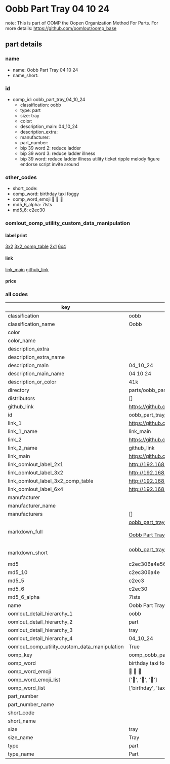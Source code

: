 # Oobb Part Tray 04 10 24  

note: This is part of OOMP the Oopen Organization Method For Parts. For more details: https://github.com/oomlout/oomp_base

##  part details





### name
* name: Oobb Part Tray 04 10 24
* name_short: 
### id
* oomp_id: oobb_part_tray_04_10_24
  * classification: oobb
  * type: part
  * size: tray
  * color: 
  * description_main: 04_10_24
  * description_extra: 
  * manufacturer: 
  * part_number: 
  * bip 39 word 2: reduce ladder
  * bip 39 word 3: reduce ladder illness
  * bip 39 word: reduce ladder illness utility ticket ripple melody figure endorse script invite around

### other_codes
* short_code: 
* oomp_word: birthday taxi foggy
* oomp_word_emoji :birthday: :taxi: :foggy:
* md5_6_alpha: 7lsts
* md5_6: c2ec30






### oomlout_oomp_utility_custom_data_manipulation
#### label print
[3x2](http://192.168.1.245:1112/?label=oomp%207lsts)
[3x2_oomp_table](http://192.168.1.107:1112/?label=oomp%207lsts)
[2x1](http://192.168.1.242:1112/?label=oomp%207lsts)
[6x4](http://192.168.1.55:1112/?label=oomp%207lsts)    

#### link

[link_main](https://github.com/oomlout/oomlout_oomp_current_version_messy/tree/main/parts/oobb_part_tray_04_10_24) [github_link](https://github.com/oomlout/oomlout_oomp_part_src/tree/main/parts/oobb_part_tray_04_10_24)                             

#### price







### all codes 
| key | value |  
| --- | --- |  
| classification | oobb |  
| classification_name | Oobb |  
| color |  |  
| color_name |  |  
| description_extra |  |  
| description_extra_name |  |  
| description_main | 04_10_24 |  
| description_main_name | 04 10 24 |  
| description_or_color | 41k |  
| directory | parts/oobb_part_tray_04_10_24 |  
| distributors | [] |  
| github_link | https://github.com/oomlout/oomlout_oomp_part_src/tree/main/parts/oobb_part_tray_04_10_24 |  
| id | oobb_part_tray_04_10_24 |  
| link_1 | https://github.com/oomlout/oomlout_oomp_current_version_messy/tree/main/parts/oobb_part_tray_04_10_24 |  
| link_1_name | link_main |  
| link_2 | https://github.com/oomlout/oomlout_oomp_part_src/tree/main/parts/oobb_part_tray_04_10_24 |  
| link_2_name | github_link |  
| link_main | https://github.com/oomlout/oomlout_oomp_current_version_messy/tree/main/parts/oobb_part_tray_04_10_24 |  
| link_oomlout_label_2x1 | http://192.168.1.242:1112/?label=oomp%207lsts |  
| link_oomlout_label_3x2 | http://192.168.1.245:1112/?label=oomp%207lsts |  
| link_oomlout_label_3x2_oomp_table | http://192.168.1.107:1112/?label=oomp%207lsts |  
| link_oomlout_label_6x4 | http://192.168.1.55:1112/?label=oomp%207lsts |  
| manufacturer |  |  
| manufacturer_name |  |  
| manufacturers | [] |  
| markdown_full | [oobb_part_tray_04_10_24](https://github.com/oomlout/oomlout_oomp_current_version_messy/tree/main/parts/oobb_part_tray_04_10_24)<br>[](https://github.com/oomlout/oomlout_oomp_current_version_messy/tree/main/parts/oobb_part_tray_04_10_24)<br>[Oobb Part Tray 04 10 24](https://github.com/oomlout/oomlout_oomp_current_version_messy/tree/main/parts/oobb_part_tray_04_10_24)<br><br> |  
| markdown_short | [oobb_part_tray_04_10_24](https://github.com/oomlout/oomlout_oomp_current_version_messy/tree/main/parts/oobb_part_tray_04_10_24)<br><br> |  
| md5 | c2ec306a4e561152e970df04e25f1da0 |  
| md5_10 | c2ec306a4e |  
| md5_5 | c2ec3 |  
| md5_6 | c2ec30 |  
| md5_6_alpha | 7lsts |  
| name | Oobb Part Tray 04 10 24 |  
| oomlout_detail_hierarchy_1 | oobb |  
| oomlout_detail_hierarchy_2 | part |  
| oomlout_detail_hierarchy_3 | tray |  
| oomlout_detail_hierarchy_4 | 04_10_24 |  
| oomlout_oomp_utility_custom_data_manipulation | True |  
| oomp_key | oomp_oobb_part_tray_04_10_24 |  
| oomp_word | birthday taxi foggy |  
| oomp_word_emoji | :birthday: :taxi: :foggy: |  
| oomp_word_emoji_list | [':birthday:', ':taxi:', ':foggy:'] |  
| oomp_word_list | ['birthday', 'taxi', 'foggy'] |  
| part_number |  |  
| part_number_name |  |  
| short_code |  |  
| short_name |  |  
| size | tray |  
| size_name | Tray |  
| type | part |  
| type_name | Part |  
